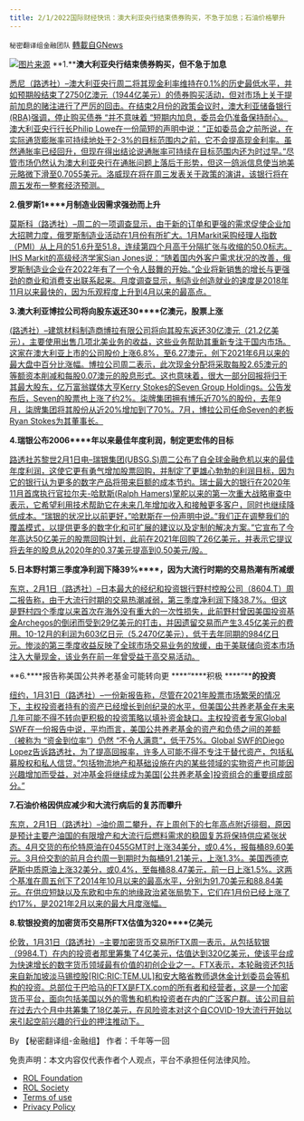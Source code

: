 ```yaml
---
title: 2/1/2022国际财经快讯：澳大利亚央行结束债券购买，不急于加息；石油价格攀升
---
```

`秘密翻译组金融团队` [轉載自GNews](https://gnews.org/zh-hans/1942675/)

![](https://assets.gnews.org/wp-content/uploads/2022/02/图片1.png)[图片来源](https://dzm0ugdauank9.cloudfront.net)
**1.****澳大利亚央行结束债券购买，但不急于加息**

[悉尼（路透社）–澳大利亚央行周二将其现金利率维持在0.1%的历史最低水平，并如预期般结束了2750亿澳元（1944亿美元）的债券购买活动，但对市场上关于提前加息的赌注进行了严厉的回击。在结束2月份的政策会议时，澳大利亚储备银行(RBA)强调，停止购买债券 “并不意味着 “短期内加息，委员会仍准备保持耐心。澳大利亚央行行长Philip Lowe在一份简短的声明中说：”正如委员会之前所说，在实际通货膨胀率可持续地处于2-3%的目标范围内之前，它不会提高现金利率。虽然通胀率已经回升，但现在得出结论说通胀率可持续在目标范围内还为时过早。”尽管市场仍然认为澳大利亚央行在通胀问题上落后于形势，但这一鸽派信息使当地美元略微下滑至0.7055美元。洛威现在将在周三发表关于政策的演讲，该银行将在周五发布一整套经济预测。](https://www.oann.com/australias-central-bank-ends-bond-buying-in-no-rush-to-hike-rates/)

**2.****俄罗斯****1****月制造业因需求强劲而上升**

[莫斯科（路透社）–周二的一项调查显示，由于新的订单和更强的需求促使企业加大招聘力度，俄罗斯制造业活动在1月份有所扩大。1月Markit采购经理人指数（PMI）从上月的51.6升至51.8，连续第四个月高于分隔扩张与收缩的50.0标志。IHS Markit的高级经济学家Sian Jones说：“随着国内外客户需求状况的改善，俄罗斯制造业企业在2022年有了一个令人鼓舞的开始。”企业将新销售的增长与更强劲的商业和消费支出联系起来。月度调查显示，制造业创造就业的速度是2018年11月以来最快的，因为乐观程度上升到4月以来的最高点。](https://www.oann.com/russian-manufacturing-sector-rises-in-jan-on-stronger-demand-pmi/)

**3.****澳大利亚博拉公司将向股东返还****30****亿澳元，股票上涨**

[(路透社）–建筑材料制造商博拉有限公司将向其股东返还30亿澳元（21.2亿美元），主要使用出售几项北美业务的收益，这些业务帮助其重新专注于国内市场。这家在澳大利亚上市的公司股价上涨6.8%，至6.27澳元，创下2021年6月以来的最大盘中百分比涨幅。博拉公司周二表示，此次现金分配将采取每股2.65澳元的等额资本削减和每股0.07澳元的股息形式。这也意味着，很大一部分回报将归于其最大股东，亿万富翁媒体大亨Kerry Stokes的Seven Group Holdings。公告发布后，Seven的股票也上涨了约2%。柒牌集团拥有博乐近70%的股份，去年9月，柒牌集团将其股份从近20%增加到了70%。7月，博拉公司任命Seven的老板Ryan Stokes为其董事长。](https://www.oann.com/australias-boral-to-return-a3-billion-to-shareholders-shares-rise/)

**4.****瑞银公布****2006****年以来最佳年度利润，制定更宏伟的目标**

[路透社苏黎世2月1日电–瑞银集团(UBSG.S)周二公布了自全球金融危机以来的最佳年度利润，这使它更有勇气增加股票回购，并制定了更雄心勃勃的利润目标，因为它的银行认为更多的数字产品将带来巨额的成本节约。瑞士最大的银行在2020年11月首席执行官拉尔夫-哈默斯(Ralph Hamers)掌舵以来的第一次重大战略审查中表示，它希望利用技术帮助它在未来几年增加收入和接触更多客户，同时也继续降低成本。“瑞银的状况比以前更好，”哈默斯在一份声明中说。”我们正在调整我们的覆盖模式，以提供更多的数字化和可扩展的建议以及定制的解决方案。”它宣布了今年高达50亿美元的股票回购计划，此前在2021年回购了26亿美元，并表示它提议将去年的股息从2020年的0.37美元提高到0.50美元/股。](https://www.reuters.com/business/finance/ubs-plans-boost-profitability-posts-q4-net-profit-fall-2022-02-01/)

**5.****日本野村第三季度净利润下降****39%****，因为大流行时期的交易热潮有所减缓**

[东京，2月1日（路透社）–日本最大的经纪和投资银行野村控股公司（8604.T）周二报告称，由于大流行时期的交易热潮减弱，第三季度净利润下降38.7%。但这是野村四个季度以来首次在海外没有重大的一次性损失，此前野村曾因美国投资基金Archegos的倒闭而受到29亿美元的打击，并因遗留交易而产生3.45亿美元的费用。10-12月的利润为603亿日元（5.2470亿美元），低于去年同期的984亿日元。惨淡的第三季度收益反映了全球市场交易业务的放缓，由于美联储向资本市场注入大量现金，该业务在前一年曾受益于高交易活动。](https://www.reuters.com/markets/deals/japans-nomura-q3-net-profit-drops-39-pandemic-era-trading-boom-slows-2022-02-01/)

**6.****报告称美国公共养老基金可能转向更 ****“****积极 ****“****的投资**

[纽约，1月31日（路透社）–一份新报告称，尽管在2021年股票市场繁荣的情况下，主权投资者持有的资产已经增长到创纪录的水平，但美国公共养老基金在未来几年可能不得不转向更积极的投资策略以填补资金缺口。主权投资者专家Global SWF在一份报告中说，平均而言，美国公共养老基金的资产和负债之间的差额（被称为 “资金到位率”）仍然 “不令人满意”，低于75%。Global SWF的Diego Lopez告诉路透社，为了提高回报率，许多人可能不得不专注于替代资产，包括私募股权和私人信贷。”包括物流地产和基础设施在内的某些领域的实物资产也可能因兴趣增加而受益，对冲基金将继续成为美国\[公共养老基金\]投资组合的重要组成部分。”](https://www.reuters.com/business/us-public-pension-funds-seen-turning-more-aggressive-investment-report-2022-01-31/)

**7.****石油****价格因供应减少和大流行病后的复苏而攀升**

[东京，2月1日（路透社）–油价周二攀升，在上周创下的七年高点附近徘徊，原因是预计主要产油国的有限增产和大流行后燃料需求的稳固复苏将保持供应紧张状态。4月交货的布伦特原油在0455GMT时上涨34美分，或0.4%，报每桶89.60美元。3月份交割的前月合约周一到期时为每桶91.21美元，上涨1.3%。美国西德克萨斯中质原油上涨32美分，或0.4%，至每桶88.47美元，前一日上涨1.5%。这两个基准在周五创下了2014年10月以来的最高水平，分别为91.70美元和88.84美元。在供应短缺以及东欧和中东的地缘政治紧张局势下，它们在1月份已经上涨了约17%，是2021年2月以来的最大月度涨幅。](https://www.reuters.com/business/energy/oil-edges-higher-tight-supply-post-pandemic-recovery-2022-02-01/)

**8.****软银投资****的****加密货币交易所****FTX****估值为****320****亿美元**

[伦敦，1月31日（路透社）–主要加密货币交易所FTX周一表示，从包括软银（9984.T）在内的投资者那里筹集了4亿美元，估值达到320亿美元，使该平台成为快速增长的数字货币领域最有价值的初创企业之一。FTX表示，本轮融资还包括来自新加坡淡马锡控股\[RIC:RIC:TEM.UL\]和安大略省教师退休金计划委员会等机构的投资。总部位于巴哈马的FTX是FTX.com的所有者和经营者，这是一个加密货币平台，面向包括美国以外的零售和机构投资者在内的广泛客户群。该公司目前在过去六个月中共筹集了18亿美元，在风险资本对这个自COVID-19大流行开始以来引起空前兴趣的行业的押注推动下。](https://www.reuters.com/markets/us/crypto-exchange-ftx-valued-32-bln-softbank-invests-2022-01-31/)

By 【秘密翻译组-金融组】
作者：千年等一回

 

免责声明：本文内容仅代表作者个人观点，平台不承担任何法律风险。

- [ROL Foundation](https://rolfoundation.org/)
- [ROL Society](https://rolsociety.org/)
- [Terms of use](https://gnews.org/terms-of-use-3/)
- [Privacy Policy](https://gnews.org/privacy-policy/)
